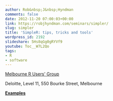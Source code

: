 ```yaml
---
author: Rob&nbsp;J&nbsp;Hyndman
comments: false
date: 2012-11-20 07:00:03+00:00
link: https://robjhyndman.com/seminars/simpler/
slug: simpler
title: 'SimpleR: tips, tricks and tools'
wordpress_id: 2192
slideshare: 5Hs8qGg0gRYVf9
youtube: Toc__W7L2Qo
tags:
- R
- software
---
```


[Melbourne R Users' Group](http://www.meetup.com/MelbURN-Melbourne-Users-of-R-Network/events/58128072/)

Deloitte, Level 11, 550 Bourke Street, Melbourne

**[Examples](/talks/SimpleR.R)**
